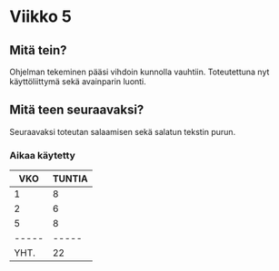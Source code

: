 # Viikko 5

## Mitä tein?

Ohjelman tekeminen pääsi vihdoin kunnolla vauhtiin. Toteutettuna nyt käyttöliittymä sekä avainparin luonti.

## Mitä teen seuraavaksi?

Seuraavaksi toteutan salaamisen sekä salatun tekstin purun.

### Aikaa käytetty

| VKO |  TUNTIA |
|------|---------|
| 1   |  8 |
| 2   |  6 |
| 5   |  8 |
|-----|-----|
|YHT. | 22 |
